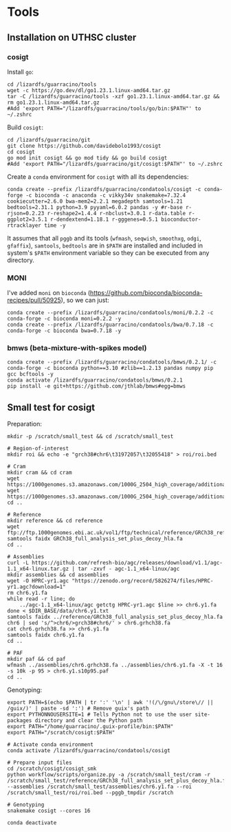 # Tools

## Installation on UTHSC cluster

### cosigt

Install `go`:

```shell
cd /lizardfs/guarracino/tools
wget -c https://go.dev/dl/go1.23.1.linux-amd64.tar.gz
tar -C /lizardfs/guarracino/tools -xzf go1.23.1.linux-amd64.tar.gz && rm go1.23.1.linux-amd64.tar.gz
#Add 'export PATH="/lizardfs/guarracino/tools/go/bin:$PATH"' to ~/.zshrc
```

Build `cosigt`:

```shell
cd /lizardfs/guarracino/git
git clone https://github.com/davidebolo1993/cosigt
cd cosigt
go mod init cosigt && go mod tidy && go build cosigt
#Add 'export PATH="/lizardfs/guarracino/git/cosigt:$PATH"' to ~/.zshrc
```

Create a `conda` environment for `cosigt` with all its dependencies:

```shell
conda create --prefix /lizardfs/guarracino/condatools/cosigt -c conda-forge -c bioconda -c anaconda -c vikky34v snakemake=7.32.4 cookiecutter=2.6.0 bwa-mem2=2.2.1 megadepth samtools=1.21 bedtools=2.31.1 python=3.9 pyyaml=6.0.2 pandas -y #r-base r-rjson=0.2.23 r-reshape2=1.4.4 r-nbclust=3.0.1 r-data.table r-ggplot2=3.5.1 r-dendextend=1.18.1 r-gggenes=0.5.1 bioconductor-rtracklayer time -y
```

It assumes that all `pggb` and its tools (`wfmash`, `seqwish`, `smoothxg`, `odgi`, `gfaffix`), `samtools`, `bedtools` are in `$PATH` are installed and included in system's `$PATH` environment variable so they can be executed from any directory.

### MONI

I've added `moni` on `bioconda` (https://github.com/bioconda/bioconda-recipes/pull/50925), so we can just:

```shell
conda create --prefix /lizardfs/guarracino/condatools/moni/0.2.2 -c conda-forge -c bioconda moni=0.2.2 -y
conda create --prefix /lizardfs/guarracino/condatools/bwa/0.7.18 -c conda-forge -c bioconda bwa=0.7.18 -y
```

### bmws (beta-mixture-with-spikes model)

```shell
conda create --prefix /lizardfs/guarracino/condatools/bmws/0.2.1/ -c conda-forge -c bioconda python==3.10 #zlib==1.2.13 pandas numpy pip gcc bcftools -y
conda activate /lizardfs/guarracino/condatools/bmws/0.2.1
pip install -e git+https://github.com/jthlab/bmws#egg=bmws
```

## Small test for cosigt

Preparation:

```shell
mkdir -p /scratch/small_test && cd /scratch/small_test

# Region-of-interest
mkdir roi && echo -e "grch38#chr6\t31972057\t32055418" > roi/roi.bed

# Cram
mkdir cram && cd cram
wget https://1000genomes.s3.amazonaws.com/1000G_2504_high_coverage/additional_698_related/data/ERR3988768/HG00438.final.cram
wget https://1000genomes.s3.amazonaws.com/1000G_2504_high_coverage/additional_698_related/data/ERR3988768/HG00438.final.cram.crai
cd ..

# Reference
mkdir reference && cd reference
wget ftp://ftp.1000genomes.ebi.ac.uk/vol1/ftp/technical/reference/GRCh38_reference_genome/GRCh38_full_analysis_set_plus_decoy_hla.fa
samtools faidx GRCh38_full_analysis_set_plus_decoy_hla.fa
cd ..

# Assemblies
curl -L https://github.com/refresh-bio/agc/releases/download/v1.1/agc-1.1_x64-linux.tar.gz | tar -zxvf - agc-1.1_x64-linux/agc
mkdir assemblies && cd assemblies
wget -O HPRC-yr1.agc "https://zenodo.org/record/5826274/files/HPRC-yr1.agc?download=1"
rm chr6.y1.fa
while read -r line; do
    ../agc-1.1_x64-linux/agc getctg HPRC-yr1.agc $line >> chr6.y1.fa
done < $DIR_BASE/data/chr6.y1.txt
samtools faidx ../reference/GRCh38_full_analysis_set_plus_decoy_hla.fa chr6 | sed 's/^>chr6/>grch38#chr6/' > chr6.grhch38.fa
cat chr6.grhch38.fa >> chr6.y1.fa
samtools faidx chr6.y1.fa
cd ..

# PAF
mkdir paf && cd paf
wfmash ../assemblies/chr6.grhch38.fa ../assemblies/chr6.y1.fa -X -t 16 -s 10k -p 95 > chr6.y1.s10p95.paf
cd ..
```

Genotyping:

```shell
export PATH=$(echo $PATH | tr ':' '\n' | awk '!(/\/gnu\/store\// || /guix/)' | paste -sd ':') # Remove guix's path
export PYTHONNOUSERSITE=1 # Tells Python not to use the user site-packages directory and clear the Python path
export PATH="/home/guarracino/.guix-profile/bin:$PATH"
export PATH="/scratch/cosigt:$PATH"

# Activate conda environment
conda activate /lizardfs/guarracino/condatools/cosigt

# Prepare input files
cd /scratch/cosigt/cosigt_smk
python workflow/scripts/organize.py -a /scratch/small_test/cram -r /scratch/small_test/reference/GRCh38_full_analysis_set_plus_decoy_hla.fa --assemblies /scratch/small_test/assemblies/chr6.y1.fa --roi /scratch/small_test/roi/roi.bed --pggb_tmpdir /scratch

# Genotyping
snakemake cosigt --cores 16

conda deactivate
```
